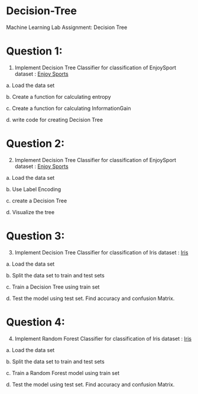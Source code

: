 # Decision-Tree
Machine Learning Lab Assignment: Decision Tree

# Question 1:
1. Implement Decision Tree Classifier for classification of EnjoySport dataset : [Enjoy Sports](https://1drv.ms/x/c/4cfbb7478f17d972/EYJwkpqIhmJPl_Pfk1sNDNIBftNVkwcg1dCjjxjGQx6wNg?e=zSyjwf)
   
  a. Load the data set

  b. Create a function for calculating entropy
  
  c. Create a function for calculating InformationGain
  
  d. write code for creating Decision Tree

# Question 2:
2. Implement Decision Tree Classifier for classification of EnjoySport dataset : [Enjoy Sports](https://1drv.ms/x/c/4cfbb7478f17d972/EYJwkpqIhmJPl_Pfk1sNDNIBftNVkwcg1dCjjxjGQx6wNg?e=zSyjwf)
   
  a. Load the data set
  
  b. Use Label Encoding
  
  c. create a Decision Tree
  
  d. Visualize the tree

  # Question 3:
3. Implement Decision Tree Classifier for classification of Iris dataset : [Iris](https://1drv.ms/x/c/4cfbb7478f17d972/Eamp4oPZL5tBtU4P46mq1-cBTDXfwsKRvfO8Mi4UGg-swQ?e=IZRUG4)
   
  a. Load the data set
  
  b. Split the data set to train and test sets
  
  c. Train a Decision Tree using train set
  
  d. Test the model using test set. Find accuracy and confusion Matrix.

# Question 4:
4. Implement Random Forest Classifier for classification of Iris dataset : [Iris](https://1drv.ms/x/c/4cfbb7478f17d972/Eamp4oPZL5tBtU4P46mq1-cBTDXfwsKRvfO8Mi4UGg-swQ?e=IZRUG4)
   
  a. Load the data set
  
  b. Split the data set to train and test sets
  
  c. Train a Random Forest model using train set
  
  d. Test the model using test set. Find accuracy and confusion Matrix.
